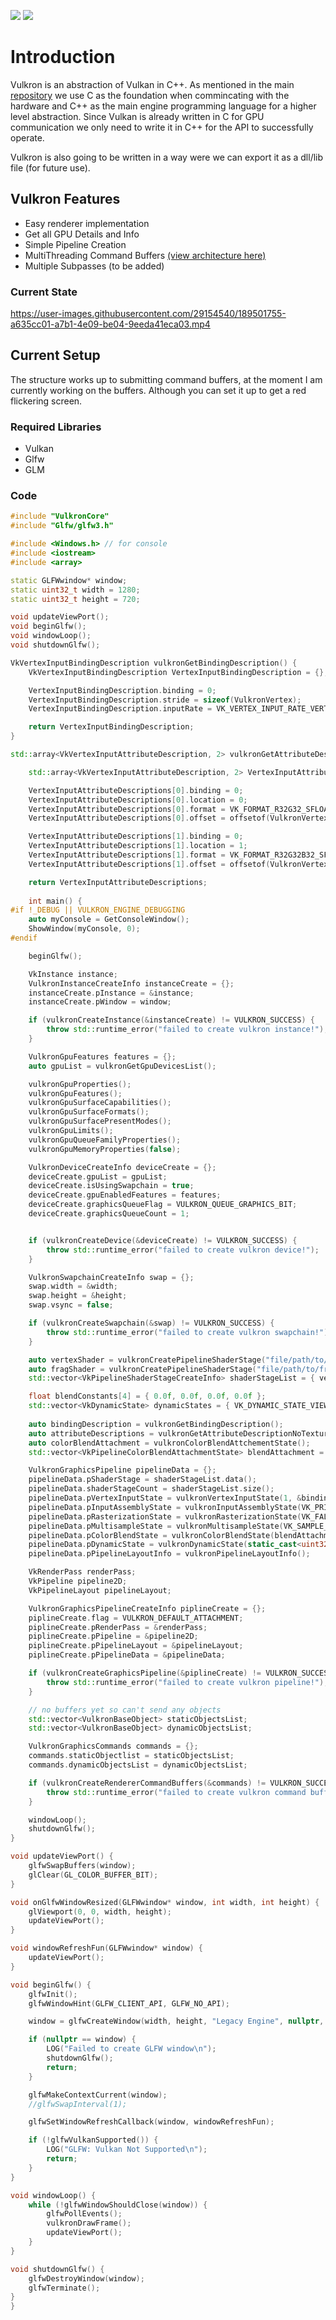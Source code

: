 ![](https://badgen.net/badge/License/EULA/yellow?icon=github)
![](https://badgen.net/badge/Version/0.0.1/green?icon=github)

# Introduction
Vulkron is an abstraction of Vulkan in C++. As mentioned in the main [repository](https://github.com/bisqq/LegacyEngine) we use C as the foundation when commincating with the hardware and C++ as the main engine programming language for a higher level abstraction. Since Vulkan is already written in C for GPU communication we only need to write it in C++ for the API to successfully operate.

Vulkron is also going to be written in a way were we can export it as a dll/lib file (for future use).

## Vulkron Features
- Easy renderer implementation
- Get all GPU Details and Info
- Simple Pipeline Creation
- MultiThreading Command Buffers [(view architecture here)](https://user-images.githubusercontent.com/29154540/189501445-669c7d73-5685-4360-81c7-384134238d5b.jpg)
- Multiple Subpasses (to be added)

### Current State
https://user-images.githubusercontent.com/29154540/189501755-a635cc01-a7b1-4e09-be04-9eeda41eca03.mp4


## Current Setup
The structure works up to submitting command buffers, at the moment I am currently working on the buffers. Although you can set it up to get a red flickering screen.

### Required Libraries
- Vulkan
- Glfw
- GLM

### Code

```C++
#include "VulkronCore"
#include "Glfw/glfw3.h"

#include <Windows.h> // for console
#include <iostream>
#include <array>

static GLFWwindow* window;
static uint32_t width = 1280;
static uint32_t height = 720;

void updateViewPort();
void beginGlfw();
void windowLoop();
void shutdownGlfw();

VkVertexInputBindingDescription vulkronGetBindingDescription() {
    VkVertexInputBindingDescription VertexInputBindingDescription = {};

    VertexInputBindingDescription.binding = 0;
    VertexInputBindingDescription.stride = sizeof(VulkronVertex);
    VertexInputBindingDescription.inputRate = VK_VERTEX_INPUT_RATE_VERTEX;

    return VertexInputBindingDescription;
}

std::array<VkVertexInputAttributeDescription, 2> vulkronGetAttributeDescriptionNoTexture() {

    std::array<VkVertexInputAttributeDescription, 2> VertexInputAttributeDescriptions = {};

    VertexInputAttributeDescriptions[0].binding = 0;
    VertexInputAttributeDescriptions[0].location = 0;
    VertexInputAttributeDescriptions[0].format = VK_FORMAT_R32G32_SFLOAT;
    VertexInputAttributeDescriptions[0].offset = offsetof(VulkronVertex, position);

    VertexInputAttributeDescriptions[1].binding = 0;
    VertexInputAttributeDescriptions[1].location = 1;
    VertexInputAttributeDescriptions[1].format = VK_FORMAT_R32G32B32_SFLOAT;
    VertexInputAttributeDescriptions[1].offset = offsetof(VulkronVertex, color);

    return VertexInputAttributeDescriptions;
    
    int main() {
#if !_DEBUG || VULKRON_ENGINE_DEBUGGING
	auto myConsole = GetConsoleWindow();
	ShowWindow(myConsole, 0);
#endif

	beginGlfw();

	VkInstance instance;
	VulkronInstanceCreateInfo instanceCreate = {};
	instanceCreate.pInstance = &instance;
	instanceCreate.pWindow = window;

	if (vulkronCreateInstance(&instanceCreate) != VULKRON_SUCCESS) {
		throw std::runtime_error("failed to create vulkron instance!");
	}

	VulkronGpuFeatures features = {};
	auto gpuList = vulkronGetGpuDevicesList();

	vulkronGpuProperties();
	vulkronGpuFeatures();
	vulkronGpuSurfaceCapabilities();
	vulkronGpuSurfaceFormats();
	vulkronGpuSurfacePresentModes();
	vulkronGpuLimits();
	vulkronGpuQueueFamilyProperties();
	vulkronGpuMemoryProperties(false);

	VulkronDeviceCreateInfo deviceCreate = {};
	deviceCreate.gpuList = gpuList;
	deviceCreate.isUsingSwapchain = true;
	deviceCreate.gpuEnabledFeatures = features;
	deviceCreate.graphicsQueueFlag = VULKRON_QUEUE_GRAPHICS_BIT;
	deviceCreate.graphicsQueueCount = 1;


	if (vulkronCreateDevice(&deviceCreate) != VULKRON_SUCCESS) {
		throw std::runtime_error("failed to create vulkron device!");
	}

	VulkronSwapchainCreateInfo swap = {};
	swap.width = &width;
	swap.height = &height;
	swap.vsync = false;

	if (vulkronCreateSwapchain(&swap) != VULKRON_SUCCESS) {
		throw std::runtime_error("failed to create vulkron swapchain!");
	}

	auto vertexShader = vulkronCreatePipelineShaderStage("file/path/to/vert.spv", VK_SHADER_STAGE_VERTEX_BIT);
	auto fragShader = vulkronCreatePipelineShaderStage("file/path/to/frag.spv", VK_SHADER_STAGE_FRAGMENT_BIT);
	std::vector<VkPipelineShaderStageCreateInfo> shaderStageList = { vertexShader, fragShader};

	float blendConstants[4] = { 0.0f, 0.0f, 0.0f, 0.0f };
	std::vector<VkDynamicState> dynamicStates = { VK_DYNAMIC_STATE_VIEWPORT, VK_DYNAMIC_STATE_SCISSOR };
	
	auto bindingDescription = vulkronGetBindingDescription();
	auto attributeDescriptions = vulkronGetAttributeDescriptionNoTexture();
	auto colorBlendAttachment = vulkronColorBlendAttchementState();
	std::vector<VkPipelineColorBlendAttachmentState> blendAttachment = { colorBlendAttachment };

	VulkronGraphicsPipeline pipelineData = {};
	pipelineData.pShaderStage = shaderStageList.data();
	pipelineData.shaderStageCount = shaderStageList.size();
	pipelineData.pVertexInputState = vulkronVertexInputState(1, &bindingDescription, static_cast<uint32_t>(attributeDescriptions.size()), attributeDescriptions.data());
	pipelineData.pInputAssemblyState = vulkronInputAssemblyState(VK_PRIMITIVE_TOPOLOGY_TRIANGLE_LIST, VK_FALSE);
	pipelineData.pRasterizationState = vulkronRasterizationState(VK_FALSE, VK_FALSE, VK_POLYGON_MODE_FILL, VK_CULL_MODE_BACK_BIT, VK_FRONT_FACE_COUNTER_CLOCKWISE, VK_FALSE, 1.0f);
	pipelineData.pMultisampleState = vulkronMultisampleState(VK_SAMPLE_COUNT_1_BIT, VK_FALSE);
	pipelineData.pColorBlendState = vulkronColorBlendState(blendAttachment.data(), blendAttachment.size(), VK_FALSE, blendConstants);
	pipelineData.pDynamicState = vulkronDynamicState(static_cast<uint32_t>(dynamicStates.size()), dynamicStates.data());
	pipelineData.pPipelineLayoutInfo = vulkronPipelineLayoutInfo();

	VkRenderPass renderPass;
	VkPipeline pipeline2D;
	VkPipelineLayout pipelineLayout;

	VulkronGraphicsPipelineCreateInfo piplineCreate = {};
	piplineCreate.flag = VULKRON_DEFAULT_ATTACHMENT;
	piplineCreate.pRenderPass = &renderPass;
	piplineCreate.pPipeline = &pipeline2D;
	piplineCreate.pPipelineLayout = &pipelineLayout;
	piplineCreate.pPipelineData = &pipelineData;

	if (vulkronCreateGraphicsPipeline(&piplineCreate) != VULKRON_SUCCESS) {
		throw std::runtime_error("failed to create vulkron pipeline!");
	}

	// no buffers yet so can't send any objects
	std::vector<VulkronBaseObject> staticObjectsList;
	std::vector<VulkronBaseObject> dynamicObjectsList;

	VulkronGraphicsCommands commands = {};
	commands.staticObjectlist = staticObjectsList;
	commands.dynamicObjectsList = dynamicObjectsList;

	if (vulkronCreateRendererCommandBuffers(&commands) != VULKRON_SUCCESS) {
		throw std::runtime_error("failed to create vulkron command buffers!");
	}

	windowLoop();
	shutdownGlfw();
}

void updateViewPort() {
	glfwSwapBuffers(window);
	glClear(GL_COLOR_BUFFER_BIT);
}

void onGlfwWindowResized(GLFWwindow* window, int width, int height) {
	glViewport(0, 0, width, height);
	updateViewPort();
}

void windowRefreshFun(GLFWwindow* window) {
	updateViewPort();
}

void beginGlfw() {
	glfwInit();
	glfwWindowHint(GLFW_CLIENT_API, GLFW_NO_API);

	window = glfwCreateWindow(width, height, "Legacy Engine", nullptr, nullptr);

	if (nullptr == window) {
		LOG("Failed to create GLFW window\n");
		shutdownGlfw();
		return;
	}

	glfwMakeContextCurrent(window);
	//glfwSwapInterval(1);

	glfwSetWindowRefreshCallback(window, windowRefreshFun);

	if (!glfwVulkanSupported()) {
		LOG("GLFW: Vulkan Not Supported\n");
		return;
	}
}

void windowLoop() {
	while (!glfwWindowShouldClose(window)) {
		glfwPollEvents();
		vulkronDrawFrame();
		updateViewPort();
	}
}

void shutdownGlfw() {
	glfwDestroyWindow(window);
	glfwTerminate();
}
}

```

